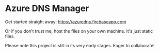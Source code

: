 # Azure DNS Manager

Get started straight away:
https://azuredns.firebaseapp.com

Or if you don't trust me, host the files on your own machine. It's just static files.

Please note this project is still in its very early stages. Eager to collaborate!

